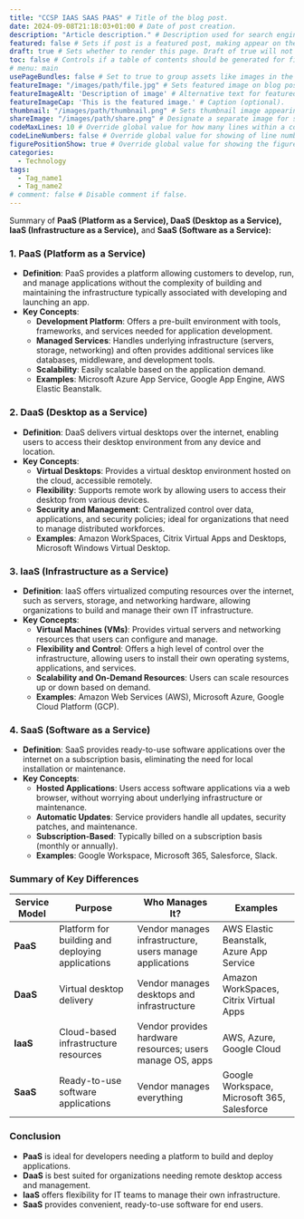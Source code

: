```yaml
---
title: "CCSP IAAS SAAS PAAS" # Title of the blog post.
date: 2024-09-08T21:18:03+01:00 # Date of post creation.
description: "Article description." # Description used for search engine.
featured: false # Sets if post is a featured post, making appear on the home page side bar.
draft: true # Sets whether to render this page. Draft of true will not be rendered.
toc: false # Controls if a table of contents should be generated for first-level links automatically.
# menu: main
usePageBundles: false # Set to true to group assets like images in the same folder as this post.
featureImage: "/images/path/file.jpg" # Sets featured image on blog post.
featureImageAlt: 'Description of image' # Alternative text for featured image.
featureImageCap: 'This is the featured image.' # Caption (optional).
thumbnail: "/images/path/thumbnail.png" # Sets thumbnail image appearing inside card on homepage.
shareImage: "/images/path/share.png" # Designate a separate image for social media sharing.
codeMaxLines: 10 # Override global value for how many lines within a code block before auto-collapsing.
codeLineNumbers: false # Override global value for showing of line numbers within code block.
figurePositionShow: true # Override global value for showing the figure label.
categories:
  - Technology
tags:
  - Tag_name1
  - Tag_name2
# comment: false # Disable comment if false.
---
```

Summary of **PaaS (Platform as a Service), DaaS (Desktop as a Service), IaaS (Infrastructure as a Service),** and **SaaS (Software as a Service):**

### 1. **PaaS (Platform as a Service)**
- **Definition**: PaaS provides a platform allowing customers to develop, run, and manage applications without the complexity of building and maintaining the infrastructure typically associated with developing and launching an app.
- **Key Concepts**:
  - **Development Platform**: Offers a pre-built environment with tools, frameworks, and services needed for application development.
  - **Managed Services**: Handles underlying infrastructure (servers, storage, networking) and often provides additional services like databases, middleware, and development tools.
  - **Scalability**: Easily scalable based on the application demand.
  - **Examples**: Microsoft Azure App Service, Google App Engine, AWS Elastic Beanstalk.

### 2. **DaaS (Desktop as a Service)**
- **Definition**: DaaS delivers virtual desktops over the internet, enabling users to access their desktop environment from any device and location.
- **Key Concepts**:
  - **Virtual Desktops**: Provides a virtual desktop environment hosted on the cloud, accessible remotely.
  - **Flexibility**: Supports remote work by allowing users to access their desktop from various devices.
  - **Security and Management**: Centralized control over data, applications, and security policies; ideal for organizations that need to manage distributed workforces.
  - **Examples**: Amazon WorkSpaces, Citrix Virtual Apps and Desktops, Microsoft Windows Virtual Desktop.

### 3. **IaaS (Infrastructure as a Service)**
- **Definition**: IaaS offers virtualized computing resources over the internet, such as servers, storage, and networking hardware, allowing organizations to build and manage their own IT infrastructure.
- **Key Concepts**:
  - **Virtual Machines (VMs)**: Provides virtual servers and networking resources that users can configure and manage.
  - **Flexibility and Control**: Offers a high level of control over the infrastructure, allowing users to install their own operating systems, applications, and services.
  - **Scalability and On-Demand Resources**: Users can scale resources up or down based on demand.
  - **Examples**: Amazon Web Services (AWS), Microsoft Azure, Google Cloud Platform (GCP).

### 4. **SaaS (Software as a Service)**
- **Definition**: SaaS provides ready-to-use software applications over the internet on a subscription basis, eliminating the need for local installation or maintenance.
- **Key Concepts**:
  - **Hosted Applications**: Users access software applications via a web browser, without worrying about underlying infrastructure or maintenance.
  - **Automatic Updates**: Service providers handle all updates, security patches, and maintenance.
  - **Subscription-Based**: Typically billed on a subscription basis (monthly or annually).
  - **Examples**: Google Workspace, Microsoft 365, Salesforce, Slack.

### Summary of Key Differences

| **Service Model** | **Purpose**                          | **Who Manages It?**          | **Examples**                             |
|-------------------|--------------------------------------|-------------------------------|------------------------------------------|
| **PaaS**          | Platform for building and deploying applications | Vendor manages infrastructure, users manage applications | AWS Elastic Beanstalk, Azure App Service |
| **DaaS**          | Virtual desktop delivery              | Vendor manages desktops and infrastructure | Amazon WorkSpaces, Citrix Virtual Apps   |
| **IaaS**          | Cloud-based infrastructure resources  | Vendor provides hardware resources; users manage OS, apps | AWS, Azure, Google Cloud                 |
| **SaaS**          | Ready-to-use software applications    | Vendor manages everything     | Google Workspace, Microsoft 365, Salesforce |

### Conclusion
- **PaaS** is ideal for developers needing a platform to build and deploy applications.
- **DaaS** is best suited for organizations needing remote desktop access and management.
- **IaaS** offers flexibility for IT teams to manage their own infrastructure.
- **SaaS** provides convenient, ready-to-use software for end users.
